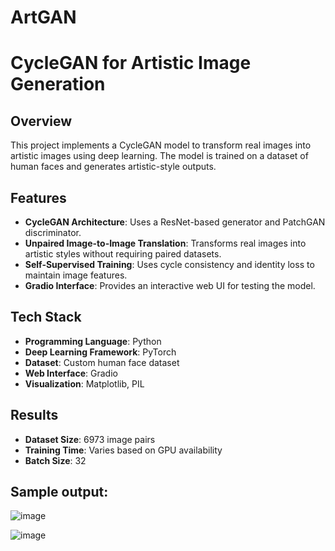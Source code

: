 # ArtGAN
# CycleGAN for Artistic Image Generation

## Overview
This project implements a CycleGAN model to transform real images into artistic images using deep learning. The model is trained on a dataset of human faces and generates artistic-style outputs.

## Features
- **CycleGAN Architecture**: Uses a ResNet-based generator and PatchGAN discriminator.
- **Unpaired Image-to-Image Translation**: Transforms real images into artistic styles without requiring paired datasets.
- **Self-Supervised Training**: Uses cycle consistency and identity loss to maintain image features.
- **Gradio Interface**: Provides an interactive web UI for testing the model.

## Tech Stack
- **Programming Language**: Python
- **Deep Learning Framework**: PyTorch
- **Dataset**: Custom human face dataset
- **Web Interface**: Gradio
- **Visualization**: Matplotlib, PIL

## Results
- **Dataset Size**: 6973 image pairs
- **Training Time**: Varies based on GPU availability
- **Batch Size**: 32

## Sample output:

![image](https://github.com/user-attachments/assets/5cd0ed92-423d-4a10-a631-f4a5e7f1dfd9)

![image](https://github.com/user-attachments/assets/4ef7cd83-0893-43ef-b7f0-33dacd66cd92)

